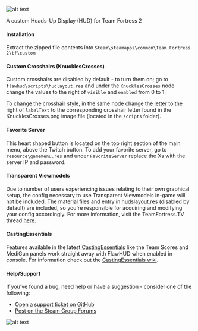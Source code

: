 ![alt text](https://i.imgur.com/2YFHa7X.png)

A custom Heads-Up Display (HUD) for Team Fortress 2 

#### Installation
Extract the zipped file contents into `Steam\steamapps\common\Team Fortress 2\tf\custom`

#### Custom Crosshairs (KnucklesCrosses)
Custom crosshairs are disabled by default - to turn them on; go to `flawhud\scripts\hudlayout.res` and under the `KnucklesCrosses` node change the values to the right of `visible` and `enabled` from 0 to 1.

To change the crosshair style, in the same node change the letter to the right of `labelText` to the corresponding crosshair letter found in the KnucklesCrosses.png image file (located in the `scripts` folder).

#### Favorite Server
This heart shaped button is located on the top right section of the main menu, above the Twitch button. To add your favorite server, go to `resource\gamemenu.res` and under `FavoriteServer` replace the Xs with the server IP and password.

#### Transparent Viewmodels
Due to number of users experiencing issues relating to their own graphical setup, the config necessary to use Transparent Viewmodels in-game will not be included. The material files and entry in hudslayout.res (disabled by default) are included, so you're responsible for acquiring and modifying your config accordingly. For more information, visit the TeamFortress.TV thread [here](http://www.teamfortress.tv/21928/transparent-viewmodels-in-any-hud).

#### CastingEssentials
Features available in the latest [CastingEssentials](https://github.com/PazerOP/CastingEssentials/releases) like the Team Scores and MediGun panels work straight away with FlawHUD when enabled in console. For information check out the [CastingEssentials wiki](https://github.com/PazerOP/CastingEssentials/wiki).

#### Help/Support
If you've found a bug, need help or have a suggestion - consider one of the following:
* [Open a support ticket on GitHub](https://github.com/CriticalFlaw/FlawHUD/issues/new)
* [Post on the Steam Group Forums](https://steamcommunity.com/groups/FlawHUD/discussions)

![alt text](https://forthebadge.com/images/badges/designed-in-etch-a-sketch.svg)